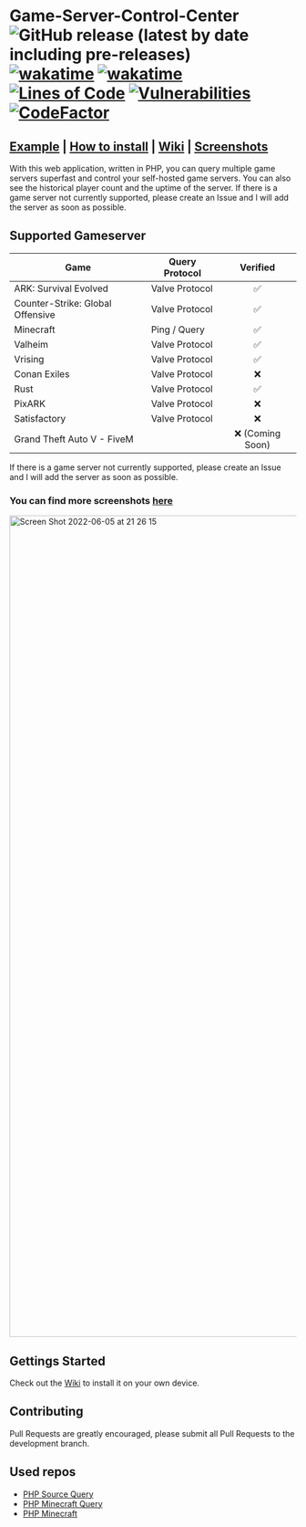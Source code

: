 # Game-Server-Control-Center  ![GitHub release (latest by date including pre-releases)](https://img.shields.io/github/v/release/AunePVP/Game-Server-Query-and-Control-Center?include_prereleases) [![wakatime](https://wakatime.com/badge/github/AunePVP/Game-Server-Query-and-Control-Center.svg)](https://wakatime.com/badge/github/AunePVP/Game-Server-Query-and-Control-Center) [![wakatime](https://img.shields.io/github/languages/top/AunePVP/Game-Server-Query-and-Control-Center)](https://img.shields.io/github/languages/top/AunePVP/Game-Server-Query-and-Control-Center) [![Lines of Code](https://sonarcloud.io/api/project_badges/measure?project=AunePVP_Game-Server-Query-and-Control-Center&metric=ncloc)](https://sonarcloud.io/summary/new_code?id=AunePVP_Game-Server-Query-and-Control-Center) [![Vulnerabilities](https://sonarcloud.io/api/project_badges/measure?project=AunePVP_Game-Server-Query-and-Control-Center&metric=vulnerabilities) ](https://sonarcloud.io/summary/new_code?id=AunePVP_Game-Server-Query-and-Control-Center) [![CodeFactor](https://www.codefactor.io/repository/github/aunepvp/game-server-query-and-control-center/badge)](https://www.codefactor.io/repository/github/aunepvp/game-server-query-and-control-center)
## [Example](https://tracker.iguaserver.de) | [How to install]( https://docs.iguaserver.de/installation ) | [Wiki](https://docs.iguaserver.de) | [Screenshots]( https://docs.iguaserver.de/screenshots )
With this web application, written in PHP, you can query multiple game servers superfast and control your self-hosted game servers.
You can also see the historical player count and the uptime of the server. If there is a game server not currently supported, please create an Issue and I will add the server as soon as possible.
## Supported Gameserver
| Game                             | Query Protocol |    Verified     |
|----------------------------------|----------------|:---------------:|
| ARK: Survival Evolved            | Valve Protocol |        ✅        |
| Counter-Strike: Global Offensive | Valve Protocol |        ✅        |
| Minecraft                        | Ping / Query   |        ✅        |
| Valheim                          | Valve Protocol |        ✅        |
| Vrising                          | Valve Protocol |        ✅        |
| Conan Exiles                     | Valve Protocol |        ❌        |
| Rust                             | Valve Protocol |        ✅        |
| PixARK                           | Valve Protocol |        ❌        |
| Satisfactory                     | Valve Protocol |        ❌        |
| Grand Theft Auto V - FiveM       |                | ❌ (Coming Soon) |

If there is a game server not currently supported, please create an Issue and I will add the server as soon as possible.

### You can find more screenshots [here]( https://docs.iguaserver.de/screenshots )
<img width="1440" alt="Screen Shot 2022-06-05 at 21 26 15" src="https://user-images.githubusercontent.com/67545895/172096411-86b8529c-653a-4669-a845-540178679375.png">


## Gettings Started

Check out the [Wiki]( https://docs.iguaserver.de ) to install it on your own device.
<br>

## Contributing
Pull Requests are greatly encouraged, please submit all Pull Requests to the development branch.
<h2>Used repos</h2>

- [PHP Source Query](https://github.com/xPaw/PHP-Source-Query)<br />
- [PHP Minecraft Query](https://github.com/xPaw/PHP-Minecraft-Query)<br />
- [PHP Minecraft](https://github.com/Spirit55555/PHP-Minecraft)<br />
